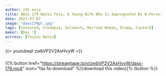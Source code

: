 ```yaml
---
author: j91.asia
title: DASS-179 Natsu Tojo, A Young Wife Who Is Impregnated By A Perverted Father-in-law's Child To Give Birth To An Heir
date: 2023-07-07
image: "dass179pl.jpg"
tags: [Censored, Creampie, Solowork, Married Woman, Drama, Cuckold]
maker: [Das !]
actress: [Toujou Natsu]
---
```



{{< youtubepl zwbVP2V2AxHvyW >}}
###

{{% button href="https://streamtape.to/v/zwbVP2V2AxHvyW/dass-179.mp4" icon="fas fa-download" %}}download this video{{% /button %}}

